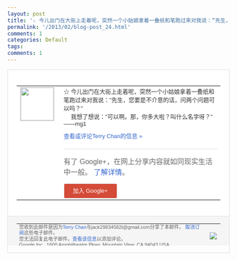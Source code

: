 ```yaml
---
layout: post
title: '☆ 今儿出门在大街上走着呢，突然一个小姑娘拿着一叠纸和笔跑过来对我说：“先生，您要...'
permalink: '/2013/02/blog-post_24.html'
comments: 1
categories: Default
tags: 
comments: 1
---
```

<!-- X-Notifications: 1:16fcd55bb0000000 -->

<div style="border:solid 1px #dfdfdf;color:#686868;font:13px Arial"><div style="background-color:#fff;padding:20px;"><table cellpadding="0" cellspacing="0"><tr><td style="padding-right:15px;vertical-align:top"><a href="https://plus.google.com/_/notifications/emlink?emr=14900066512970582018&amp;emid=CJDPmZD9zrUCFUYlcgodYlgAAA&amp;path=%2F108643996575278738906&amp;dt=1361710019940&amp;uob=8"><img height="75" src="https://lh3.googleusercontent.com/-KKRGTyJ5Bl0/AAAAAAAAAAI/AAAAAAAAtnY/R4QEWIp3Ur0/s75-c-k-a/photo.jpg" style="border:solid 1px #cccccc;" width="75"/></a></td><td style="width:578px;color:#333;font:13px Arial;vertical-align:top"><div style="padding-bottom:10px">☆ 今儿出门在大街上走着呢，突然一个小姑娘拿<wbr/>着一叠纸和笔跑过来对我说："先生，您要是<wbr/>不介意的话，问两个问题可以吗？"<br/>　 我想了想说："可以啊。那，你多大啦？叫什<wbr/>么名字呀？"<br/>――mg1</div><a href="https://plus.google.com/_/notifications/emlink?emr=14900066512970582018&amp;emid=CJDPmZD9zrUCFUYlcgodYlgAAA&amp;path=%2F108643996575278738906%2Fposts%2FarHenVQuSXG%3Fgpinv%3DAMIXal82OjHWmMCweBfMG77M3L2CO0MfqPPQG6nfCVZ57-pUdHc3k4UINvvzopdC3QTjaQ1Ha_rxxq2bUUE5DAnMH2WAO_ZBK7X4pQTJsh9hDEAMCMXmivk&amp;dt=1361710019940&amp;uob=8" style="color:#3366CC;text-decoration:none">查看或评论Terry Chan的信息 »</a><div style="margin-top:20px;border-top:solid 1px #dfdfdf"><div style="padding:15px 0;color:#686868;font:16px Arial">有了 Google+，在网上分享内容就如同现实生活中一般。 <a href="http://www.google.com/+/learnmore/" style="color:#3366CC;text-decoration:none">了解详情</a>。</div><a href="https://plus.google.com/_/notifications/emlink?emr=14900066512970582018&amp;emid=CJDPmZD9zrUCFUYlcgodYlgAAA&amp;path=%2F%3Fgpinv%3DAMIXal82OjHWmMCweBfMG77M3L2CO0MfqPPQG6nfCVZ57-pUdHc3k4UINvvzopdC3QTjaQ1Ha_rxxq2bUUE5DAnMH2WAO_ZBK7X4pQTJsh9hDEAMCMXmivk&amp;dt=1361710019940&amp;uob=8" style="padding:1px 20px;min-width:54px;display:inline-block; background-color:#d44b38;text-align:center; font:13px Arial; border-radius:3px;color:#fff;border:solid 1px #dfdfdf; white-space:nowrap;text-decoration:none;height:30px;line-height:30px">加入 Google+</a></div></td></tr></table></div><div style="border-top:solid 1px #dfdfdf;padding:0 20px; background-color:#f5f5f5"><table cellpadding="0" cellspacing="0" style="height:50px"><tbody><tr><td style="vertical-align:middle;width:100%; color:#636363;font:11px Arial; line-height:120%">您收到此邮件是因为<a href="https://plus.google.com/_/notifications/emlink?emr=14900066512970582018&amp;emid=CJDPmZD9zrUCFUYlcgodYlgAAA&amp;path=%2F108643996575278738906%3Fgpinv%3DAMIXal82OjHWmMCweBfMG77M3L2CO0MfqPPQG6nfCVZ57-pUdHc3k4UINvvzopdC3QTjaQ1Ha_rxxq2bUUE5DAnMH2WAO_ZBK7X4pQTJsh9hDEAMCMXmivk&amp;dt=1361710019940&amp;uob=8" style="color:#3366CC;text-decoration:none">Terry Chan</a>与jack29834582t@gmail.com分享了本邮件。 <a href="https://plus.google.com/_/notifications/emlink?emr=14900066512970582018&amp;emid=CJDPmZD9zrUCFUYlcgodYlgAAA&amp;path=%2F_%2Fnonplus%2Femailsettings%3Fgpinv%3DAMIXal82OjHWmMCweBfMG77M3L2CO0MfqPPQG6nfCVZ57-pUdHc3k4UINvvzopdC3QTjaQ1Ha_rxxq2bUUE5DAnMH2WAO_ZBK7X4pQTJsh9hDEAMCMXmivk%26est%3DADH5u8VmcoY1LnzZwusrK_WPIKBbxMxmwe2ygoR_AEdMcV-8k8_Si2K1ZD7GjyOR7abReLCZuO78PD2Pebxjw06e0bStjMAmG4xbCSDs1XBiprqD8SLgryKnJP3OUitKCnF65YFIQDIPHarscz8EVqcP97_0MK9b8Q&amp;dt=1361710019940&amp;uob=8" style="color:#3366CC;text-decoration:none">取消订阅</a>这些电子邮件。<br/>您无法回复此电子邮件。<a href="https://plus.google.com/_/notifications/emlink?emr=14900066512970582018&amp;emid=CJDPmZD9zrUCFUYlcgodYlgAAA&amp;path=%2F108643996575278738906%2Fposts%2FarHenVQuSXG%3Fgpinv%3DAMIXal82OjHWmMCweBfMG77M3L2CO0MfqPPQG6nfCVZ57-pUdHc3k4UINvvzopdC3QTjaQ1Ha_rxxq2bUUE5DAnMH2WAO_ZBK7X4pQTJsh9hDEAMCMXmivk&amp;dt=1361710019940&amp;uob=8" style="color:#3366CC;text-decoration:none">查看该信息</a>以添加评论。<br/>Google Inc., 1600 Amphitheatre Pkwy, Mountain View, CA 94043 USA<br/></td><td><img src="https://ssl.gstatic.com/s2/oz/images/notifications/logo/google-plus-6617a72bb36cc548861652780c9e6ff1.png"/></td></tr></tbody></table></div></div>